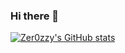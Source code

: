 ### Hi there 👋

[![Zer0zzy's GitHub stats](https://github-readme-stats.vercel.app/api?username=Zer0zzy)](https://github.com/anuraghazra/github-readme-stats)

<!--
**Zer0zzy/Zer0zzy** is a ✨ _special_ ✨ repository because its `README.md` (this file) appears on your GitHub profile.

Here are some ideas to get you started:

- 🔭 I’m currently working on ...
- 🌱 I’m currently learning ...
- 👯 I’m looking to collaborate on ...
- 🤔 I’m looking for help with ...
- 💬 Ask me about ...
- 📫 How to reach me: ...
- 😄 Pronouns: ...
- ⚡ Fun fact: ...
-->
